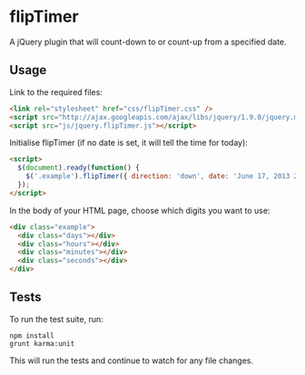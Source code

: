 flipTimer
=========


A jQuery plugin that will count-down to or count-up from a specified date.

## Usage
Link to the required files:
```html
<link rel="stylesheet" href="css/flipTimer.css" />
<script src="http://ajax.googleapis.com/ajax/libs/jquery/1.9.0/jquery.min.js"></script>
<script src="js/jquery.flipTimer.js"></script>
```
Initialise flipTimer (if no date is set, it will tell the time for today):
```html
<script>
  $(document).ready(function() {
    $('.example').flipTimer({ direction: 'down', date: 'June 17, 2013 23:15:00', callback: function() { alert('times up!'); } });
  });
</script>
```
In the body of your HTML page, choose which digits you want to use:
```html
<div class="example">
  <div class="days"></div>
  <div class="hours"></div>
  <div class="minutes"></div>
  <div class="seconds"></div>
</div>
```

## Tests
To run the test suite, run:
```
npm install
grunt karma:unit
```
This will run the tests and continue to watch for any file changes.

